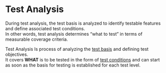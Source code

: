 # Test Analysis

During test analysis, the test basis is analyzed to identify testable features and define associated test conditions.  
In other words, test analysis determines “what to test” in terms of measurable coverage criteria.  

Test Analysis Is process of analyzing the [test basis](test_basis.md) and defining test objectives.  
It covers **WHAT** is to be tested in the form of [test conditions](test_conditions.md) and can start as soon as the basis for testing is established for each test level.